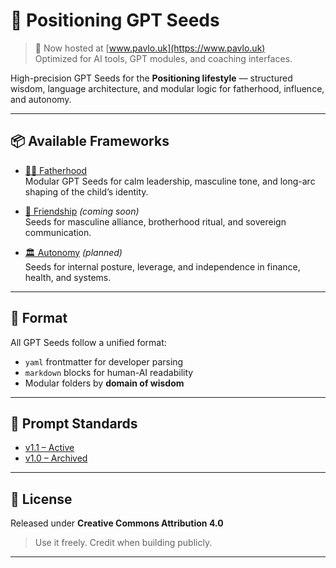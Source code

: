 # 🧠 Positioning GPT Seeds


> 📡 Now hosted at [www.pavlo.uk](https://www.pavlo.uk)  
> Optimized for AI tools, GPT modules, and coaching interfaces.

High-precision GPT Seeds for the **Positioning lifestyle** — structured wisdom, language architecture, and modular logic for fatherhood, influence, and autonomy.


---

## 📦 Available Frameworks

- [🧔‍♂️ Fatherhood](./fatherhood/)  
  Modular GPT Seeds for calm leadership, masculine tone, and long-arc shaping of the child’s identity.

- [🤝 Friendship](./friendship/) *(coming soon)*  
  Seeds for masculine alliance, brotherhood ritual, and sovereign communication.

- [🏛️ Autonomy](./autonomy/) *(planned)*  
  Seeds for internal posture, leverage, and independence in finance, health, and systems.

---

## 📐 Format

All GPT Seeds follow a unified format:
- `yaml` frontmatter for developer parsing  
- `markdown` blocks for human-AI readability  
- Modular folders by **domain of wisdom**

---

## 🧩 Prompt Standards

- [v1.1 – Active](./POSITIONING_GPT_SEED_PROMPT_v1.1.md)  
- [v1.0 – Archived](./POSITIONING_GPT_SEED_PROMPT.md)

---

## 🪪 License

Released under **Creative Commons Attribution 4.0**  
> Use it freely. Credit when building publicly.

---
